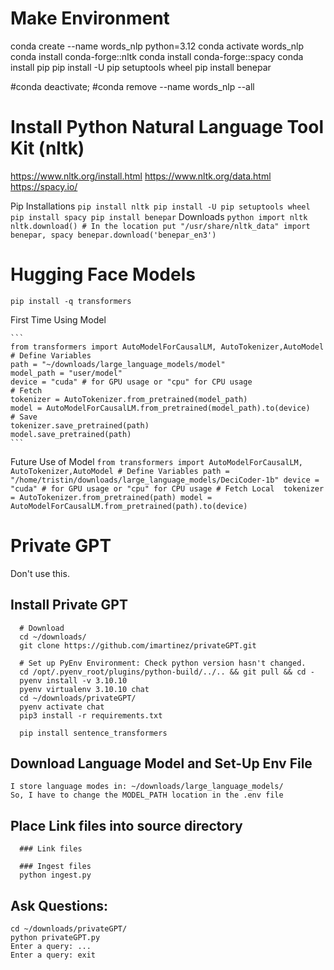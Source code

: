 
# Make Environment

  conda create --name words_nlp python=3.12
  conda activate words_nlp
  conda install conda-forge::nltk
  conda install conda-forge::spacy
  conda install pip
  pip install -U pip setuptools wheel
  pip install benepar

  #conda deactivate;
  #conda remove --name words_nlp --all

# Install Python Natural Language Tool Kit (nltk) 

https://www.nltk.org/install.html
https://www.nltk.org/data.html
https://spacy.io/

  Pip Installations
    ```
    pip install nltk
    pip install -U pip setuptools wheel
    pip install spacy
    pip install benepar
    ```
  Downloads
    ```
    python
    import nltk
    nltk.download() # In the location put "/usr/share/nltk_data"
    import benepar, spacy
    benepar.download('benepar_en3')
    ```

# Hugging Face Models
  
  `pip install -q transformers`
  
  First Time Using Model
    
    ```
    from transformers import AutoModelForCausalLM, AutoTokenizer,AutoModel
    # Define Variables
    path = "~/downloads/large_language_models/model"
    model_path = "user/model"
    device = "cuda" # for GPU usage or "cpu" for CPU usage
    # Fetch
    tokenizer = AutoTokenizer.from_pretrained(model_path)
    model = AutoModelForCausalLM.from_pretrained(model_path).to(device)
    # Save 
    tokenizer.save_pretrained(path)
    model.save_pretrained(path)
    ```
  Future Use of Model
    ```
    from transformers import AutoModelForCausalLM, AutoTokenizer,AutoModel
    # Define Variables
    path = "/home/tristin/downloads/large_language_models/DeciCoder-1b"
    device = "cuda" # for GPU usage or "cpu" for CPU usage
    # Fetch Local 
    tokenizer = AutoTokenizer.from_pretrained(path)
    model = AutoModelForCausalLM.from_pretrained(path).to(device)
    ```
    


# Private GPT
  Don't use this.
  ## Install Private GPT

      # Download
      cd ~/downloads/
      git clone https://github.com/imartinez/privateGPT.git
      
      # Set up PyEnv Environment: Check python version hasn't changed. 
      cd /opt/.pyenv_root/plugins/python-build/../.. && git pull && cd -
      pyenv install -v 3.10.10
      pyenv virtualenv 3.10.10 chat
      cd ~/downloads/privateGPT/
      pyenv activate chat
      pip3 install -r requirements.txt
      
      pip install sentence_transformers
      
  ## Download Language Model and Set-Up Env File

    I store language modes in: ~/downloads/large_language_models/
    So, I have to change the MODEL_PATH location in the .env file
    
  ## Place Link files into source directory

      ### Link files
      
      ### Ingest files 
      python ingest.py

  ## Ask Questions:
    cd ~/downloads/privateGPT/
    python privateGPT.py
    Enter a query: ...
    Enter a query: exit
